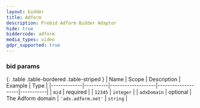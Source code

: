 ```yaml
---
layout: bidder
title: Adform
description: Prebid Adform Bidder Adaptor
hide: true
biddercode: adform
media_types: video
gdpr_supported: true
---
```



### bid params

{: .table .table-bordered .table-striped }
| Name        | Scope    | Description       | Example            | Type      |
|-------------|----------|-------------------|--------------------|-----------|
| `mid`       | required |                   | `12345`            | `integer` |
| `adxDomain` | optional | The Adform domain | `'adx.adform.net'` | `string`  |
